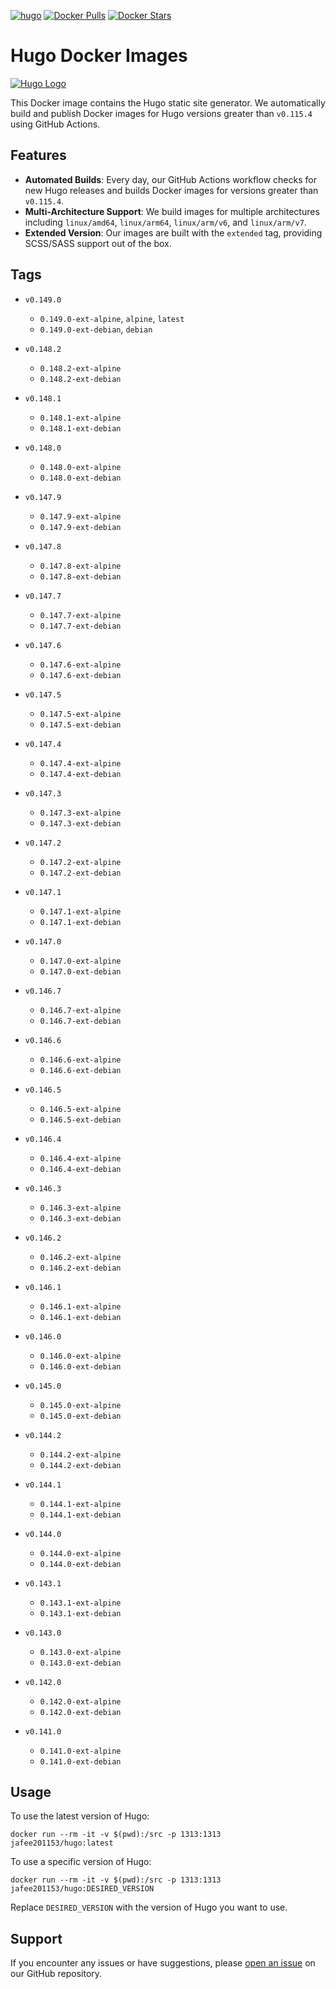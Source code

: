 [![hugo](https://github.com/leoli0605/docker-hugo/actions/workflows/publish.yml/badge.svg)](https://github.com/leoli0605/docker-hugo/actions/workflows/publish.yml)
[![Docker Pulls](https://img.shields.io/docker/pulls/jafee201153/hugo.svg)](https://hub.docker.com/r/jafee201153/hugo/)
[![Docker Stars](https://img.shields.io/docker/stars/jafee201153/hugo.svg)](https://hub.docker.com/r/jafee201153/hugo/)

# Hugo Docker Images

[![Hugo Logo](https://gohugo.io/images/hugo-logo-wide.svg)](https://github.com/gohugoio/hugo)

This Docker image contains the Hugo static site generator. We automatically build and publish Docker images for Hugo versions greater than `v0.115.4` using GitHub Actions.

## Features

-   **Automated Builds**: Every day, our GitHub Actions workflow checks for new Hugo releases and builds Docker images for versions greater than `v0.115.4`.
-   **Multi-Architecture Support**: We build images for multiple architectures including `linux/amd64`, `linux/arm64`, `linux/arm/v6`, and `linux/arm/v7`.
-   **Extended Version**: Our images are built with the `extended` tag, providing SCSS/SASS support out of the box.

## Tags

<!-- TAGS_START -->

-   `v0.149.0`
    -   `0.149.0-ext-alpine`, `alpine`, `latest`
    -   `0.149.0-ext-debian`, `debian`
    
-   `v0.148.2`
    -   `0.148.2-ext-alpine`
    -   `0.148.2-ext-debian`
    
-   `v0.148.1`
    -   `0.148.1-ext-alpine`
    -   `0.148.1-ext-debian`
    
-   `v0.148.0`
    -   `0.148.0-ext-alpine`
    -   `0.148.0-ext-debian`
    
-   `v0.147.9`
    -   `0.147.9-ext-alpine`
    -   `0.147.9-ext-debian`
    
-   `v0.147.8`
    -   `0.147.8-ext-alpine`
    -   `0.147.8-ext-debian`
    
-   `v0.147.7`
    -   `0.147.7-ext-alpine`
    -   `0.147.7-ext-debian`
    
-   `v0.147.6`
    -   `0.147.6-ext-alpine`
    -   `0.147.6-ext-debian`
    
-   `v0.147.5`
    -   `0.147.5-ext-alpine`
    -   `0.147.5-ext-debian`
    
-   `v0.147.4`
    -   `0.147.4-ext-alpine`
    -   `0.147.4-ext-debian`
    
-   `v0.147.3`
    -   `0.147.3-ext-alpine`
    -   `0.147.3-ext-debian`
    
-   `v0.147.2`
    -   `0.147.2-ext-alpine`
    -   `0.147.2-ext-debian`
    
-   `v0.147.1`
    -   `0.147.1-ext-alpine`
    -   `0.147.1-ext-debian`
    
-   `v0.147.0`
    -   `0.147.0-ext-alpine`
    -   `0.147.0-ext-debian`
    
-   `v0.146.7`
    -   `0.146.7-ext-alpine`
    -   `0.146.7-ext-debian`
    
-   `v0.146.6`
    -   `0.146.6-ext-alpine`
    -   `0.146.6-ext-debian`
    
-   `v0.146.5`
    -   `0.146.5-ext-alpine`
    -   `0.146.5-ext-debian`
    
-   `v0.146.4`
    -   `0.146.4-ext-alpine`
    -   `0.146.4-ext-debian`
    
-   `v0.146.3`
    -   `0.146.3-ext-alpine`
    -   `0.146.3-ext-debian`
    
-   `v0.146.2`
    -   `0.146.2-ext-alpine`
    -   `0.146.2-ext-debian`
    
-   `v0.146.1`
    -   `0.146.1-ext-alpine`
    -   `0.146.1-ext-debian`
    
-   `v0.146.0`
    -   `0.146.0-ext-alpine`
    -   `0.146.0-ext-debian`
    
-   `v0.145.0`
    -   `0.145.0-ext-alpine`
    -   `0.145.0-ext-debian`
    
-   `v0.144.2`
    -   `0.144.2-ext-alpine`
    -   `0.144.2-ext-debian`
    
-   `v0.144.1`
    -   `0.144.1-ext-alpine`
    -   `0.144.1-ext-debian`
    
-   `v0.144.0`
    -   `0.144.0-ext-alpine`
    -   `0.144.0-ext-debian`
    
-   `v0.143.1`
    -   `0.143.1-ext-alpine`
    -   `0.143.1-ext-debian`
    
-   `v0.143.0`
    -   `0.143.0-ext-alpine`
    -   `0.143.0-ext-debian`
    
-   `v0.142.0`
    -   `0.142.0-ext-alpine`
    -   `0.142.0-ext-debian`
    
-   `v0.141.0`
    -   `0.141.0-ext-alpine`
    -   `0.141.0-ext-debian`
    
<!-- TAGS_END -->

## Usage

To use the latest version of Hugo:

```
docker run --rm -it -v $(pwd):/src -p 1313:1313 jafee201153/hugo:latest
```

To use a specific version of Hugo:

```
docker run --rm -it -v $(pwd):/src -p 1313:1313 jafee201153/hugo:DESIRED_VERSION
```

Replace `DESIRED_VERSION` with the version of Hugo you want to use.

## Support

If you encounter any issues or have suggestions, please [open an issue](https://github.com/leoli0605/docker-hugo/issues) on our GitHub repository.
